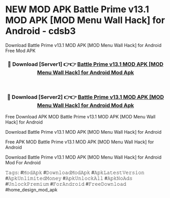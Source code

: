 # NEW MOD APK Battle Prime v13.1 MOD APK [MOD Menu Wall Hack] for Android - cdsb3
Download Battle Prime v13.1 MOD APK [MOD Menu Wall Hack] for Android Free Mod APK

<div align="center">
<h3>🔴 Download [Server1] 👉👉 <a href="https://apk-comot.site?title=Battle_Prime_v13.1_MOD_APK_[MOD_Menu_Wall_Hack]_for_Android">Battle Prime v13.1 MOD APK [MOD Menu Wall Hack] for Android Mod Apk</a></h3><br>

<h3>🔴 Download [Server2] 👉👉 <a href="https://apk-comot.site?title=Battle_Prime_v13.1_MOD_APK_[MOD_Menu_Wall_Hack]_for_Android">Battle Prime v13.1 MOD APK [MOD Menu Wall Hack] for Android Mod Apk</a></h3>
</div>


Free Download APK MOD Battle Prime v13.1 MOD APK [MOD Menu Wall Hack] for Android

Download Battle Prime v13.1 MOD APK [MOD Menu Wall Hack] for Android 

Free APK MOD Battle Prime v13.1 MOD APK [MOD Menu Wall Hack] for Android 

Download Battle Prime v13.1 MOD APK [MOD Menu Wall Hack] for Android Mod For Android

𝚃𝚊𝚐𝚜: #𝙼𝚘𝚍𝙰𝚙𝚔 #𝙳𝚘𝚠𝚗𝚕𝚘𝚊𝚍𝙼𝚘𝚍𝙰𝚙𝚔 #𝙰𝚙𝚔𝙻𝚊𝚝𝚎𝚜𝚝𝚅𝚎𝚛𝚜𝚒𝚘𝚗 #𝙰𝚙𝚔𝚄𝚗𝚕𝚒𝚖𝚒𝚝𝚎𝚍𝙼𝚘𝚗𝚎𝚢 #𝙰𝚙𝚔𝚄𝚗𝚕𝚘𝚌𝚔𝙰𝚕𝚕 #𝙰𝚙𝚔𝙽𝚘𝙰𝚍𝚜 #𝚄𝚗𝚕𝚘𝚌𝚔𝙿𝚛𝚎𝚖𝚒𝚞𝚖 #𝙵𝚘𝚛𝙰𝚗𝚍𝚛𝚘𝚒𝚍 #𝙵𝚛𝚎𝚎𝙳𝚘𝚠𝚗𝚕𝚘𝚊𝚍 #home_design_mod_apk